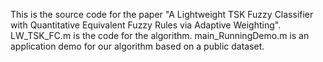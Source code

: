This is the source code for the paper "A Lightweight TSK Fuzzy Classifier with Quantitative Equivalent Fuzzy Rules via Adaptive Weighting".
LW_TSK_FC.m is the code for the algorithm.
main_RunningDemo.m is an application demo for our algorithm based on a public dataset.
